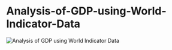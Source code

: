 # Analysis-of-GDP-using-World-Indicator-Data
![Analysis of GDP using World Indicator Data](https://user-images.githubusercontent.com/81551950/148707962-e176238f-6702-4bd8-bfc6-0a885dbb686e.png)

